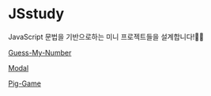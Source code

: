 # JSstudy

JavaScript 문법을 기반으로하는 미니 프로젝트들을 설계합니다!🦹‍♀️

<!-- [modal](https://greenknight03.github.io/JSstudy/modal/index.html) -->

[Guess-My-Number](https://greenknight03.github.io/JSstudy/Guess-My-Number/index.html)

[Modal](https://greenknight03.github.io/JSstudy/Modal/index.html)

[Pig-Game](https://greenknight03.github.io/JSstudy/Pig-Game/index.html)
